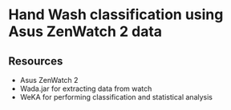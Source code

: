 # Hand Wash classification using Asus ZenWatch 2 data

## Resources
- Asus ZenWatch 2
- Wada.jar for extracting data from watch
- WeKA for performing classification and statistical analysis